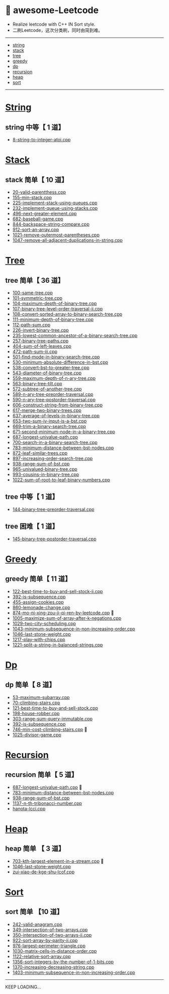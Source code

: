 <!--
 * @Author: your name
 * @Date: 2020-03-31 15:53:36
 * @LastEditTime: 2020-04-01 10:43:14
 * @LastEditors: Please set LastEditors
 * @Description: In User Settings Edit
 * @FilePath: /undefined/Users/gyx/Projects/C++Projects/awesome-Leetcode/README.md
 -->
# :hammer: awesome-Leetcode
 - Realize leetcode with C++ IN Sort style.
 - 二刷Leetcode，这次分类刷，同时由简到难。

---
- [string](#String)
- [stack](#Stack)
- [tree](#Tree)
- [greedy](#Greedy)
- [dp](#Dp) 
- [recursion](#Recursion)
- [heap](#Heap)
- [sort](#Sort)
---
# [String](https://github.com/geyixin/awesome-Leetcode/tree/master/string)

## string 中等【 1 道】
- [8-string-to-integer-atoi.cpp](https://github.com/geyixin/awesome-Leetcode/blob/master/Finite-Automaton/8-string-to-integer-atoi.cpp)

# [Stack](https://github.com/geyixin/awesome-Leetcode/tree/master/stack)
## stack 简单【 10 道】
- [20-valid-parentthess.cpp](https://github.com/geyixin/awesome-Leetcode/blob/master/stack/20-valid-parentthess.cpp)
- [155-min-stack.cpp](https://github.com/geyixin/awesome-Leetcode/blob/master/stack/155-min-stack.cpp)
- [225-implement-stack-using-queues.cpp](https://github.com/geyixin/awesome-Leetcode/blob/master/stack/225-implement-stack-using-queues.cpp)
- [232-implement-queue-using-stacks.cpp](https://github.com/geyixin/awesome-Leetcode/blob/master/stack/232-implement-queue-using-stacks.cpp)
- [496-next-greater-element.cpp](https://github.com/geyixin/awesome-Leetcode/blob/master/stack/496-next-greater-element.cpp)
- [682-baseball-game.cpp](https://github.com/geyixin/awesome-Leetcode/blob/master/stack/682-baseball-game.cpp)
- [844-backspace-string-compare.cpp](https://github.com/geyixin/awesome-Leetcode/blob/master/stack/844-backspace-string-compare.cpp)
- [912-sort-an-array.cpp](https://github.com/geyixin/awesome-Leetcode/blob/master/stack/912-sort-an-array.cpp)
- [1021-remove-outermost-parentheses.cpp](https://github.com/geyixin/awesome-Leetcode/blob/master/stack/1021-remove-outermost-parentheses.cpp)
- [1047-remove-all-adjacent-duplications-in-string.cpp](https://github.com/geyixin/awesome-Leetcode/blob/master/stack/1047-remove-all-adjacent-duplications-in-string.cpp)


# [Tree](https://github.com/geyixin/awesome-Leetcode/tree/master/tree)
## tree 简单【 36 道】
- [100-same-tree.cpp](https://github.com/geyixin/awesome-Leetcode/blob/master/tree/100-same-tree.cpp)
- [101-symmetric-tree.cpp](https://github.com/geyixin/awesome-Leetcode/blob/master/tree/101-symmetric-tree.cpp)
- [104-maximum-depth-of-binary-tree.cpp](https://github.com/geyixin/awesome-Leetcode/blob/master/tree/104-maximum-depth-of-binary-tree.cpp)
- [107-binary-tree-level-order-traversal-ii.cpp](https://github.com/geyixin/awesome-Leetcode/blob/master/tree/107-binary-tree-level-order-traversal-ii.cpp)
- [108-convert-sorted-array-to-binary-search-tree.cpp](https://github.com/geyixin/awesome-Leetcode/blob/master/tree/108-convert-sorted-array-to-binary-search-tree.cpp)
- [111-minimum-depth-of-binary-tree.cpp](https://github.com/geyixin/awesome-Leetcode/blob/master/tree/111-minimum-depth-of-binary-tree.cpp)
- [112-path-sum.cpp](https://github.com/geyixin/awesome-Leetcode/blob/master/tree/112-path-sum.cpp)
- [226-invert-binary-tree.cpp](https://github.com/geyixin/awesome-Leetcode/blob/master/tree/226-invert-binary-tree.cpp)
- [235-lowest-common-ancestor-of-a-binary-search-tree.cpp](https://github.com/geyixin/awesome-Leetcode/blob/master/tree/235-lowest-common-ancestor-of-a-binary-search-tree.cpp)
- [257-binary-tree-paths.cpp](https://github.com/geyixin/awesome-Leetcode/blob/master/tree/257-binary-tree-paths.cpp)
- [404-sum-of-left-leaves.cpp](https://github.com/geyixin/awesome-Leetcode/blob/master/tree/404-sum-of-left-leaves.cpp)
- [472-path-sum-iii.cpp](https://github.com/geyixin/awesome-Leetcode/blob/master/tree/472-path-sum-iii.cpp)
- [501-find-mode-in-binary-search-tree.cpp](https://github.com/geyixin/awesome-Leetcode/blob/master/tree/501-find-mode-in-binary-search-tree.cpp)
- [530-minimum-absolute-difference-in-bst.cpp](https://github.com/geyixin/awesome-Leetcode/blob/master/tree/530-minimum-absolute-difference-in-bst.cpp)
- [538-convert-bst-to-greater-tree.cpp](https://github.com/geyixin/awesome-Leetcode/blob/master/tree/538-convert-bst-to-greater-tree.cpp)
- [543-diameter-of-binary-tree.cpp](https://github.com/geyixin/awesome-Leetcode/blob/master/tree/543-diameter-of-binary-tree.cpp)
- [559-maximum-depth-of-n-ary-tree.cpp](https://github.com/geyixin/awesome-Leetcode/blob/master/tree/559-maximum-depth-of-n-ary-tree.cpp)
- [563-binary-tree-tilt.cpp](https://github.com/geyixin/awesome-Leetcode/blob/master/tree/563-binary-tree-tilt.cpp)
- [572-subtree-of-another-tree.cpp](https://github.com/geyixin/awesome-Leetcode/blob/master/tree/572-subtree-of-another-tree.cpp)
- [589-n-ary-tree-preorder-traversal.cpp](https://github.com/geyixin/awesome-Leetcode/blob/master/tree/589-n-ary-tree-preorder-traversal.cpp)
- [590-n-ary-tree-postorder-traversal.cpp](https://github.com/geyixin/awesome-Leetcode/blob/master/tree/590-n-ary-tree-postorder-traversal.cpp)
- [606-construct-string-from-binary-tree.cpp](https://github.com/geyixin/awesome-Leetcode/blob/master/tree/606-construct-string-from-binary-tree.cpp)
- [617-merge-two-binary-trees.cpp](https://github.com/geyixin/awesome-Leetcode/blob/master/tree/617-merge-two-binary-trees.cpp)
- [637-average-of-levels-in-binary-tree.cpp](https://github.com/geyixin/awesome-Leetcode/blob/master/tree/637-average-of-levels-in-binary-tree.cpp)
- [653-two-sum-iv-input-is-a-bst.cpp](https://github.com/geyixin/awesome-Leetcode/blob/master/tree/653-two-sum-iv-input-is-a-bst.cpp)
- [669-trim-a-binary-search-tree.cpp](https://github.com/geyixin/awesome-Leetcode/blob/master/tree/669-trim-a-binary-search-tree.cpp)
- [671-second-minimum-node-in-a-binary-tree.cpp](https://github.com/geyixin/awesome-Leetcode/blob/master/tree/671-second-minimum-node-in-a-binary-tree.cpp)
- [687-longest-univalue-path.cpp](https://github.com/geyixin/awesome-Leetcode/blob/master/tree/687-longest-univalue-path.cpp)
- [700-search-in-a-binary-search-tree.cpp](https://github.com/geyixin/awesome-Leetcode/blob/master/tree/700-search-in-a-binary-search-tree.cpp)
- [783-minimum-distance-between-bst-nodes.cpp](https://github.com/geyixin/awesome-Leetcode/blob/master/tree/783-minimum-distance-between-bst-nodes.cpp)
- [872-leaf-similar-trees.cpp](https://github.com/geyixin/awesome-Leetcode/blob/master/tree/872-leaf-similar-trees.cpp)
- [897-increasing-order-search-tree.cpp](https://github.com/geyixin/awesome-Leetcode/blob/master/tree/897-increasing-order-search-tree.cpp)
- [938-range-sum-of-bst.cpp](https://github.com/geyixin/awesome-Leetcode/blob/master/tree/938-range-sum-of-bst.cpp)
- [965-univalued-binary-tree.cpp](https://github.com/geyixin/awesome-Leetcode/blob/master/tree/965-univalued-binary-tree.cpp)
- [993-cousins-in-binary-tree.cpp](https://github.com/geyixin/awesome-Leetcode/blob/master/tree/993-cousins-in-binary-tree.cpp)
- [1022-sum-of-root-to-leaf-binary-numbers.cpp](https://github.com/geyixin/awesome-Leetcode/blob/master/tree/1022-sum-of-root-to-leaf-binary-numbers.cpp)

## tree 中等【 1 道】

- [144-binary-tree-preorder-traversal.cpp](https://github.com/geyixin/awesome-Leetcode/blob/master/tree/144-binary-tree-preorder-traversal.cpp)

## tree 困难【 1 道】

- [145-binary-tree-postorder-traversal.cpp](https://github.com/geyixin/awesome-Leetcode/blob/master/tree/145-binary-tree-postorder-traversal.cpp)

# [Greedy](https://github.com/geyixin/awesome-Leetcode/tree/master/greedy)
## greedy 简单【 11 道】
- [122-best-time-to-buy-and-sell-stock-ii.cpp](https://github.com/geyixin/awesome-Leetcode/blob/master/greedy/122-best-time-to-buy-and-sell-stock-ii.cpp)
- [392-is-subsequence.cpp](https://github.com/geyixin/awesome-Leetcode/blob/master/greedy/392-is-subsequence.cpp)
- [455-assign-cookies.cpp](https://github.com/geyixin/awesome-Leetcode/blob/master/greedy/455-assign-cookies.cpp)
- [860-lemonade-change.cpp](https://github.com/geyixin/awesome-Leetcode/blob/master/greedy/860-lemonade-change.cpp)
- [874-mo-ni-xing-zou-ji-qi-ren-by-leetcode.cpp](https://github.com/geyixin/awesome-Leetcode/blob/master/greedy/874-mo-ni-xing-zou-ji-qi-ren-by-leetcode.cpp) :electric_plug:
- [1005-maximize-sum-of-array-after-k-negations.cpp](https://github.com/geyixin/awesome-Leetcode/blob/master/greedy/1005-maximize-sum-of-array-after-k-negations.cpp)
- [1029-two-city-scheduling.cpp](https://github.com/geyixin/awesome-Leetcode/blob/master/greedy/1029-two-city-scheduling.cpp)
- [1043-minimum-subsequence-in-non-increasing-order.cpp](https://github.com/geyixin/awesome-Leetcode/blob/master/greedy/1043-minimum-subsequence-in-non-increasing-order.cpp)
- [1046-last-stone-weight.cpp](https://github.com/geyixin/awesome-Leetcode/blob/master/greedy/1046-last-stone-weight.cpp)
- [1217-play-with-chips.cpp](https://github.com/geyixin/awesome-Leetcode/blob/master/greedy/1217-play-with-chips.cpp)
- [1221-split-a-string-in-balanced-strings.cpp](https://github.com/geyixin/awesome-Leetcode/blob/master/greedy/1221-split-a-string-in-balanced-strings.cpp)

# [Dp](https://github.com/geyixin/awesome-Leetcode/tree/master/dynamic-programming)
## dp 简单【 8 道】
- [53-maximum-subarray.cpp](https://github.com/geyixin/awesome-Leetcode/blob/master/dynamic-programming/53-maximum-subarray.cpp) 
- [70-climbing-stairs.cpp](https://github.com/geyixin/awesome-Leetcode/blob/master/dynamic-programming/70-climbing-stairs.cpp)
- [121-best-time-to-buy-and-sell-stock.cpp](https://github.com/geyixin/awesome-Leetcode/blob/master/dynamic-programming/121-best-time-to-buy-and-sell-stock.cpp)
- [198-house-robber.cpp](https://github.com/geyixin/awesome-Leetcode/blob/master/dynamic-programming/198-house-robber.cpp)
- [303-range-sum-query-immutable.cpp](https://github.com/geyixin/awesome-Leetcode/blob/master/dynamic-programming/303-range-sum-query-immutable.cpp)
- [392-is-subsequence.cpp](https://github.com/geyixin/awesome-Leetcode/blob/master/dynamic-programming/392-is-subsequence.cpp)
- [746-min-cost-climbing-stairs.cpp](https://github.com/geyixin/awesome-Leetcode/blob/master/dynamic-programming/746-min-cost-climbing-stairs.cpp) :electric_plug:
- [1025-divisor-game.cpp](https://github.com/geyixin/awesome-Leetcode/blob/master/dynamic-programming/1025-divisor-game.cpp)

# [Recursion](https://github.com/geyixin/awesome-Leetcode/tree/master/recursion)
## recursion 简单【 5 道】
- [687-longest-univalue-path.cpp](https://github.com/geyixin/awesome-Leetcode/tree/master/recursion/687-longest-univalue-path.cpp) :electric_plug:
- [783-minimum-distance-between-bst-nodes.cpp](https://github.com/geyixin/awesome-Leetcode/tree/master/recursion/783-minimum-distance-between-bst-nodes.cpp)
- [938-range-sum-of-bst.cpp](https://github.com/geyixin/awesome-Leetcode/tree/master/recursion/938-range-sum-of-bst.cpp)
- [1137-n-th-tribonacci-number.cpp](https://github.com/geyixin/awesome-Leetcode/tree/master/recursion/1137-n-th-tribonacci-number.cpp)
- [hanota-lcci.cpp](https://github.com/geyixin/awesome-Leetcode/tree/master/recursion/interview-hanota-lcci.cpp)

# [Heap](https://github.com/geyixin/awesome-Leetcode/tree/master/heap)
## heap 简单 【 3 道】
- [703-kth-largest-element-in-a-stream.cpp](https://github.com/geyixin/awesome-Leetcode/blob/master/heap/703-kth-largest-element-in-a-stream.cpp) :electric_plug:
- [1046-last-stone-weight.cpp](https://github.com/geyixin/awesome-Leetcode/blob/master/heap/1046-last-stone-weight.cpp)
- [zui-xiao-de-kge-shu-lcof.cpp](https://github.com/geyixin/awesome-Leetcode/blob/master/heap/interview-zui-xiao-de-kge-shu-lcof.cpp)

# [Sort](https://github.com/geyixin/awesome-Leetcode/tree/master/sort)
## sort 简单 【10 道】
- [242-valid-anagram.cpp](https://github.com/geyixin/awesome-Leetcode/blob/master/sort/242-valid-anagram.cpp)
- [349-intersection-of-two-arrays.cpp](https://github.com/geyixin/awesome-Leetcode/blob/master/sort/349-intersection-of-two-arrays.cpp)
- [350-intersection-of-two-arrays-ii.cpp](https://github.com/geyixin/awesome-Leetcode/blob/master/sort/350-intersection-of-two-arrays-ii.cpp)
- [922-sort-array-by-parity-ii.cpp](https://github.com/geyixin/awesome-Leetcode/blob/master/sort/922-sort-array-by-parity-ii.cpp)
- [976-largest-perimeter-triangle.cpp](https://github.com/geyixin/awesome-Leetcode/blob/master/sort/976-largest-perimeter-triangle.cpp)
- [1030-matrix-cells-in-distance-order.cpp](https://github.com/geyixin/awesome-Leetcode/blob/master/sort/1030-matrix-cells-in-distance-order.cpp)
- [1122-relative-sort-array.cpp](https://github.com/geyixin/awesome-Leetcode/blob/master/sort/1122-relative-sort-array.cpp)
- [1356-sort-integers-by-the-number-of-1-bits.cpp](https://github.com/geyixin/awesome-Leetcode/blob/master/sort/1356-sort-integers-by-the-number-of-1-bits.cpp)
- [1370-increasing-decreasing-string.cpp](https://github.com/geyixin/awesome-Leetcode/blob/master/sort/1370-increasing-decreasing-string.cpp)
- [1403-minimum-subsequence-in-non-increasing-order.cpp](https://github.com/geyixin/awesome-Leetcode/blob/master/sort/1403-minimum-subsequence-in-non-increasing-order.cpp)
---

KEEP LOADING...
